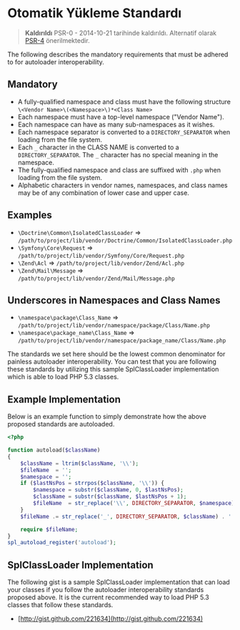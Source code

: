 Otomatik Yükleme Standardı
==========================

> **Kaldırıldı** PSR-0 - 2014-10-21 tarihinde kaldırıldı. Alternatif olarak [PSR-4] önerilmektedir.

[PSR-4]: http://www.php-fig.org/psr/psr-4/

The following describes the mandatory requirements that must be adhered
to for autoloader interoperability.

Mandatory
---------

* A fully-qualified namespace and class must have the following
  structure `\<Vendor Name>\(<Namespace>\)*<Class Name>`
* Each namespace must have a top-level namespace ("Vendor Name").
* Each namespace can have as many sub-namespaces as it wishes.
* Each namespace separator is converted to a `DIRECTORY_SEPARATOR` when
  loading from the file system.
* Each `_` character in the CLASS NAME is converted to a
  `DIRECTORY_SEPARATOR`. The `_` character has no special meaning in the
  namespace.
* The fully-qualified namespace and class are suffixed with `.php` when
  loading from the file system.
* Alphabetic characters in vendor names, namespaces, and class names may
  be of any combination of lower case and upper case.

Examples
--------

* `\Doctrine\Common\IsolatedClassLoader` => `/path/to/project/lib/vendor/Doctrine/Common/IsolatedClassLoader.php`
* `\Symfony\Core\Request` => `/path/to/project/lib/vendor/Symfony/Core/Request.php`
* `\Zend\Acl` => `/path/to/project/lib/vendor/Zend/Acl.php`
* `\Zend\Mail\Message` => `/path/to/project/lib/vendor/Zend/Mail/Message.php`

Underscores in Namespaces and Class Names
-----------------------------------------

* `\namespace\package\Class_Name` => `/path/to/project/lib/vendor/namespace/package/Class/Name.php`
* `\namespace\package_name\Class_Name` => `/path/to/project/lib/vendor/namespace/package_name/Class/Name.php`

The standards we set here should be the lowest common denominator for
painless autoloader interoperability. You can test that you are
following these standards by utilizing this sample SplClassLoader
implementation which is able to load PHP 5.3 classes.

Example Implementation
----------------------

Below is an example function to simply demonstrate how the above
proposed standards are autoloaded.

~~~php
<?php

function autoload($className)
{
    $className = ltrim($className, '\\');
    $fileName  = '';
    $namespace = '';
    if ($lastNsPos = strrpos($className, '\\')) {
        $namespace = substr($className, 0, $lastNsPos);
        $className = substr($className, $lastNsPos + 1);
        $fileName  = str_replace('\\', DIRECTORY_SEPARATOR, $namespace) . DIRECTORY_SEPARATOR;
    }
    $fileName .= str_replace('_', DIRECTORY_SEPARATOR, $className) . '.php';

    require $fileName;
}
spl_autoload_register('autoload');
~~~

SplClassLoader Implementation
-----------------------------

The following gist is a sample SplClassLoader implementation that can
load your classes if you follow the autoloader interoperability
standards proposed above. It is the current recommended way to load PHP
5.3 classes that follow these standards.

* [http://gist.github.com/221634](http://gist.github.com/221634)

